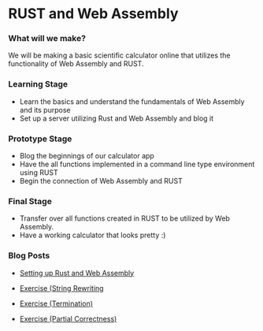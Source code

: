 # RUST and Web Assembly

### What will we make?
  We will be making a basic scientific calculator online that utilizes the functionality of Web Assembly and RUST.


### Learning Stage
- Learn the basics and understand the fundamentals of Web Assembly and its purpose
- Set up a server utilizing Rust and Web Assembly and blog it

### Prototype Stage
- Blog the beginnings of our calculator app
- Have the all functions implemented in a command line type environment using RUST
- Begin the connection of Web Assembly and RUST

### Final Stage
- Transfer over all functions created in RUST to be utilized by Web Assembly.
- Have a working calculator that looks pretty :)


### Blog Posts
 - [Setting up Rust and Web Assembly](https://hackmd.io/s/HJ32P4K27)

 - [Exercise (String Rewriting](https://hackmd.io/utmdAGPdQRiG9I6oIv4N7w)
 
 - [Exercise (Termination)](https://hackmd.io/sxopBgUYTBueF1DDOCC6WQ)
 
 - [Exercise (Partial Correctness)](https://hackmd.io/FWl76uPuSh-meSpcsllZYA)
